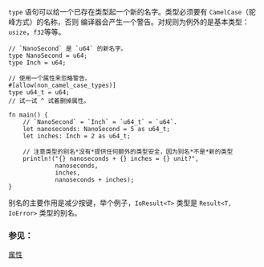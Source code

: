 `type` 语句可以给一个已存在类型起一个新的名字。类型必须要有 `CamelCase`（驼峰方式）的名称，否则
编译器会产生一个警告。对规则为例外的是基本类型： `usize`，`f32`等等。

```rust,editable
// `NanoSecond` 是 `u64` 的新名字。
type NanoSecond = u64;
type Inch = u64;

// 使用一个属性来忽略警告。
#[allow(non_camel_case_types)]
type u64_t = u64;
// 试一试 ^ 试着删掉属性。

fn main() {
    // `NanoSecond` = `Inch` = `u64_t` = `u64`.
    let nanoseconds: NanoSecond = 5 as u64_t;
    let inches: Inch = 2 as u64_t;

    // 注意类型的别名*没有*提供任何额外的类型安全，因为别名*不是*新的类型
    println!("{} nanoseconds + {} inches = {} unit?",
             nanoseconds,
             inches,
             nanoseconds + inches);
}
```

别名的主要作用是减少按键，举个例子，`IoResult<T>` 类型是 `Result<T, IoError>` 类型的别名。

### 参见：

[属性](../attribute.html)
